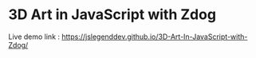 # 3D Art in JavaScript with Zdog

Live demo link : https://jslegenddev.github.io/3D-Art-In-JavaScript-with-Zdog/